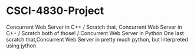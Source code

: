 # CSCI-4830-Project
Concurrent Web Server in C++ / Scratch that, Concurrent Web Server in C++ /
Scratch both of those! /
Concurrent Web Server in Python
One last scratch that,Concurrent Web Server in pretty much python, but interpreted using jython
